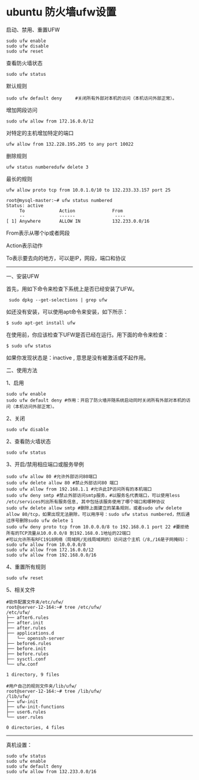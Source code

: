 # ubuntu 防火墙ufw设置

启动、禁用、重置UFW

```
sudo ufw enable
sudo ufw disable
sudo ufw reset
```

查看防火墙状态

```
sudo ufw status
```

默认规则

```
sudo ufw default deny     #关闭所有外部对本机的访问（本机访问外部正常）。
```

增加网段访问

```
sudo ufw allow from 172.16.0.0/12
```

对特定的主机增加特定的端口

```
ufw allow from 132.228.195.205 to any port 10022
```

删除规则

```
ufw status numberedufw delete 3
```

 最长的规则

```
ufw allow proto tcp from 10.0.1.0/10 to 132.233.33.157 port 25
```

 

 

```
root@mysql-master:~# ufw status numbered
Status: active
     To             Action              From
     --             ------               ----
[ 1] Anywhere       ALLOW IN            132.233.0.0/16﻿​
```

From表示从哪个ip或者网段

Action表示动作

To表示要去向的地方，可以是IP，网段，端口和协议

---

一、安装UFW

首先，用如下命令来检查下系统上是否已经安装了UFW。

```
 sudo dpkg --get-selections | grep ufw
```

如还没有安装，可以使用apt命令来安装，如下所示：

```
$ sudo apt-get install ufw
```

在使用前，你应该检查下UFW是否已经在运行。用下面的命令来检查：

```
$ sudo ufw status
```

如果你发现状态是：inactive , 意思是没有被激活或不起作用。

二、使用方法

1、启用

```
sudo ufw enable
sudo ufw default deny #作用：开启了防火墙并随系统启动同时关闭所有外部对本机的访问（本机访问外部正常）。
```

2、关闭

```
sudo ufw disable
```

2、查看防火墙状态

```
sudo ufw status
```

3、开启/禁用相应端口或服务举例

```
sudo ufw allow 80 #允许外部访问80端口
sudo ufw delete allow 80 #禁止外部访问80 端口
sudo ufw allow from 192.168.1.1 #允许此IP访问所有的本机端口
sudo ufw deny smtp #禁止外部访问smtp服务，#以服务名代表端口，可以使用less /etc/services列出所有服务信息, 其中包括该服务使用了哪个端口和哪种协议
sudo ufw delete allow smtp #删除上面建立的某条规则，或者sudo ufw delete allow 80/tcp，如果出现无法删除，可以用序号：sudo ufw status numbered，然后通过序号删除sudo ufw delete 1
sudo ufw deny proto tcp from 10.0.0.0/8 to 192.168.0.1 port 22 #要拒绝所有的TCP流量从10.0.0.0/8 到192.168.0.1地址的22端口
#可以允许所有RFC1918网络（局域网/无线局域网的）访问这个主机（/8,/16是子网掩码）：
sudo ufw allow from 10.0.0.0/8
sudo ufw allow from 172.16.0.0/12
sudo ufw allow from 192.168.0.0/16
```

4、重置所有规则

```
sudo ufw reset
```

 

 5、相关文件

```
#软件配置文件夹/etc/ufw/
root@server-12-164:~# tree /etc/ufw/
/etc/ufw/
├── after6.rules
├── after.init
├── after.rules
├── applications.d
│   └── openssh-server
├── before6.rules
├── before.init
├── before.rules
├── sysctl.conf
└── ufw.conf

1 directory, 9 files

#用户自己的规则文件夹/lib/ufw/
root@server-12-164:~# tree /lib/ufw/
/lib/ufw/
├── ufw-init
├── ufw-init-functions
├── user6.rules
└── user.rules

0 directories, 4 files
```

---

真机设置：

```
sudo ufw status
sudo ufw enable
sudo ufw default deny
sudo ufw allow from 132.233.0.0/16
```

 

 

 